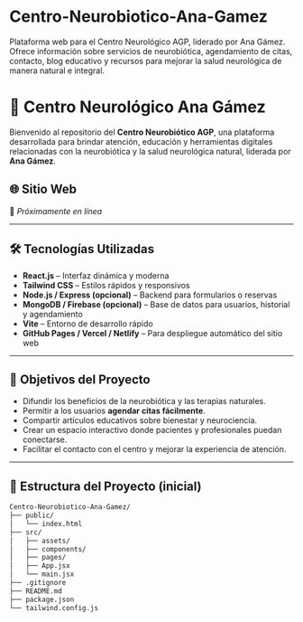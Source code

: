 # Centro-Neurobiotico-Ana-Gamez
Plataforma web para el Centro Neurológico AGP, liderado por Ana Gámez. Ofrece información sobre servicios de neurobiótica, agendamiento de citas, contacto, blog educativo y recursos para mejorar la salud neurológica de manera natural e integral.


# 🧠 Centro Neurológico Ana Gámez

Bienvenido al repositorio del **Centro Neurobiótico AGP**, una plataforma desarrollada para brindar atención, educación y herramientas digitales relacionadas con la neurobiótica y la salud neurológica natural, liderada por **Ana Gámez**.

## 🌐 Sitio Web

📍 *Próximamente en línea*

---

## 🛠️ Tecnologías Utilizadas

- **React.js** – Interfaz dinámica y moderna
- **Tailwind CSS** – Estilos rápidos y responsivos
- **Node.js / Express (opcional)** – Backend para formularios o reservas
- **MongoDB / Firebase (opcional)** – Base de datos para usuarios, historial y agendamiento
- **Vite** – Entorno de desarrollo rápido
- **GitHub Pages / Vercel / Netlify** – Para despliegue automático del sitio web

---

## 🎯 Objetivos del Proyecto

- Difundir los beneficios de la neurobiótica y las terapias naturales.
- Permitir a los usuarios **agendar citas fácilmente**.
- Compartir artículos educativos sobre bienestar y neurociencia.
- Crear un espacio interactivo donde pacientes y profesionales puedan conectarse.
- Facilitar el contacto con el centro y mejorar la experiencia de atención.

---

## 📁 Estructura del Proyecto (inicial)

```bash
Centro-Neurobiotico-Ana-Gamez/
├── public/
│   └── index.html
├── src/
│   ├── assets/
│   ├── components/
│   ├── pages/
│   ├── App.jsx
│   └── main.jsx
├── .gitignore
├── README.md
├── package.json
└── tailwind.config.js

